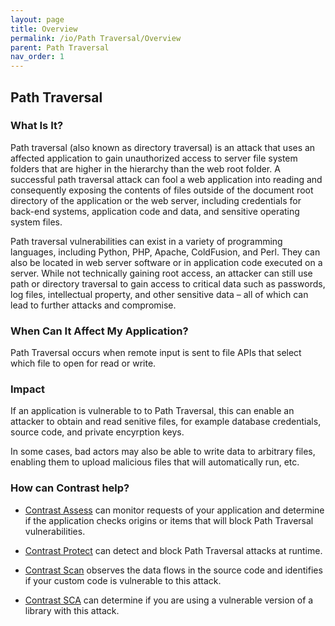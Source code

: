 ```yaml
---
layout: page
title: Overview
permalink: /io/Path Traversal/Overview
parent: Path Traversal
nav_order: 1
---
```


## Path Traversal


### What Is It? 


Path traversal (also known as directory traversal) is an attack that uses an affected application to gain unauthorized access to server file system folders that are higher in the hierarchy than the web root folder. A successful path traversal attack can fool a web application into reading and consequently exposing the contents of files outside of the document root directory of the application or the web server, including credentials for back-end systems, application code and data, and sensitive operating system files.

Path traversal vulnerabilities can exist in a variety of programming languages, including Python, PHP, Apache, ColdFusion, and Perl. They can also be located in web server software or in application code executed on a server. While not technically gaining root access, an attacker can still use path or directory traversal to gain access to critical data such as passwords, log files, intellectual property, and other sensitive data – all of which can lead to further attacks and compromise.


### When Can It Affect My Application?

Path Traversal occurs when remote input is sent to file APIs that select which file to open for read or write.



### Impact 

If an application is vulnerable to to Path Traversal, this can enable an attacker to obtain and read senitive files, for example database credentials, source code, and private encyrption keys. 

In some cases, bad actors may also be able to write data to arbitrary files, enabling them to upload malicious files that will automatically run, etc.





### How can Contrast help?



- [Contrast Assess](https://www.contrastsecurity.com/contrast-assess) can monitor requests of your application and determine if the application checks origins or items that will block Path Traversal vulnerabilities.

- [Contrast Protect](https://www.contrastsecurity.com/contrast-protect) can detect and block Path Traversal attacks at runtime. 

- [Contrast Scan](https://www.contrastsecurity.com/contrast-scan) observes the data flows in the source code and identifies if your custom code is vulnerable to this attack. 

- [Contrast SCA](https://www.contrastsecurity.com/contrast-sca) can determine if you are using a vulnerable version of a library with this attack.

